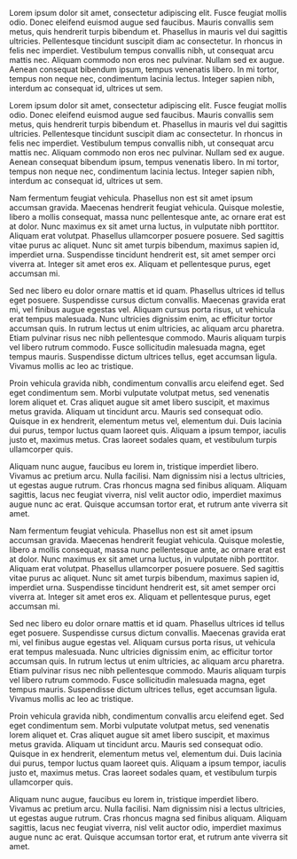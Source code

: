 Lorem ipsum dolor sit amet, consectetur adipiscing elit. Fusce feugiat mollis odio. Donec eleifend euismod augue sed faucibus. Mauris convallis sem metus, quis hendrerit turpis bibendum et. Phasellus in mauris vel dui sagittis ultricies. Pellentesque tincidunt suscipit diam ac consectetur. In rhoncus in felis nec imperdiet. Vestibulum tempus convallis nibh, ut consequat arcu mattis nec. Aliquam commodo non eros nec pulvinar. Nullam sed ex augue. Aenean consequat bibendum ipsum, tempus venenatis libero. In mi tortor, tempus non neque nec, condimentum lacinia lectus. Integer sapien nibh, interdum ac consequat id, ultrices ut sem.

Lorem ipsum dolor sit amet, consectetur adipiscing elit. Fusce feugiat mollis odio. Donec eleifend euismod augue sed faucibus. Mauris convallis sem metus, quis hendrerit turpis bibendum et. Phasellus in mauris vel dui sagittis ultricies. Pellentesque tincidunt suscipit diam ac consectetur. In rhoncus in felis nec imperdiet. Vestibulum tempus convallis nibh, ut consequat arcu mattis nec. Aliquam commodo non eros nec pulvinar. Nullam sed ex augue. Aenean consequat bibendum ipsum, tempus venenatis libero. In mi tortor, tempus non neque nec, condimentum lacinia lectus. Integer sapien nibh, interdum ac consequat id, ultrices ut sem.

Nam fermentum feugiat vehicula. Phasellus non est sit amet ipsum accumsan gravida. Maecenas hendrerit feugiat vehicula. Quisque molestie, libero a mollis consequat, massa nunc pellentesque ante, ac ornare erat est at dolor. Nunc maximus ex sit amet urna luctus, in vulputate nibh porttitor. Aliquam erat volutpat. Phasellus ullamcorper posuere posuere. Sed sagittis vitae purus ac aliquet. Nunc sit amet turpis bibendum, maximus sapien id, imperdiet urna. Suspendisse tincidunt hendrerit est, sit amet semper orci viverra at. Integer sit amet eros ex. Aliquam et pellentesque purus, eget accumsan mi.

Sed nec libero eu dolor ornare mattis et id quam. Phasellus ultrices id tellus eget posuere. Suspendisse cursus dictum convallis. Maecenas gravida erat mi, vel finibus augue egestas vel. Aliquam cursus porta risus, ut vehicula erat tempus malesuada. Nunc ultricies dignissim enim, ac efficitur tortor accumsan quis. In rutrum lectus ut enim ultricies, ac aliquam arcu pharetra. Etiam pulvinar risus nec nibh pellentesque commodo. Mauris aliquam turpis vel libero rutrum commodo. Fusce sollicitudin malesuada magna, eget tempus mauris. Suspendisse dictum ultrices tellus, eget accumsan ligula. Vivamus mollis ac leo ac tristique.

Proin vehicula gravida nibh, condimentum convallis arcu eleifend eget. Sed eget condimentum sem. Morbi vulputate volutpat metus, sed venenatis lorem aliquet et. Cras aliquet augue sit amet libero suscipit, et maximus metus gravida. Aliquam ut tincidunt arcu. Mauris sed consequat odio. Quisque in ex hendrerit, elementum metus vel, elementum dui. Duis lacinia dui purus, tempor luctus quam laoreet quis. Aliquam a ipsum tempor, iaculis justo et, maximus metus. Cras laoreet sodales quam, et vestibulum turpis ullamcorper quis.

Aliquam nunc augue, faucibus eu lorem in, tristique imperdiet libero. Vivamus ac pretium arcu. Nulla facilisi. Nam dignissim nisi a lectus ultricies, ut egestas augue rutrum. Cras rhoncus magna sed finibus aliquam. Aliquam sagittis, lacus nec feugiat viverra, nisl velit auctor odio, imperdiet maximus augue nunc ac erat. Quisque accumsan tortor erat, et rutrum ante viverra sit amet.

Nam fermentum feugiat vehicula. Phasellus non est sit amet ipsum accumsan gravida. Maecenas hendrerit feugiat vehicula. Quisque molestie, libero a mollis consequat, massa nunc pellentesque ante, ac ornare erat est at dolor. Nunc maximus ex sit amet urna luctus, in vulputate nibh porttitor. Aliquam erat volutpat. Phasellus ullamcorper posuere posuere. Sed sagittis vitae purus ac aliquet. Nunc sit amet turpis bibendum, maximus sapien id, imperdiet urna. Suspendisse tincidunt hendrerit est, sit amet semper orci viverra at. Integer sit amet eros ex. Aliquam et pellentesque purus, eget accumsan mi.

Sed nec libero eu dolor ornare mattis et id quam. Phasellus ultrices id tellus eget posuere. Suspendisse cursus dictum convallis. Maecenas gravida erat mi, vel finibus augue egestas vel. Aliquam cursus porta risus, ut vehicula erat tempus malesuada. Nunc ultricies dignissim enim, ac efficitur tortor accumsan quis. In rutrum lectus ut enim ultricies, ac aliquam arcu pharetra. Etiam pulvinar risus nec nibh pellentesque commodo. Mauris aliquam turpis vel libero rutrum commodo. Fusce sollicitudin malesuada magna, eget tempus mauris. Suspendisse dictum ultrices tellus, eget accumsan ligula. Vivamus mollis ac leo ac tristique.

Proin vehicula gravida nibh, condimentum convallis arcu eleifend eget. Sed eget condimentum sem. Morbi vulputate volutpat metus, sed venenatis lorem aliquet et. Cras aliquet augue sit amet libero suscipit, et maximus metus gravida. Aliquam ut tincidunt arcu. Mauris sed consequat odio. Quisque in ex hendrerit, elementum metus vel, elementum dui. Duis lacinia dui purus, tempor luctus quam laoreet quis. Aliquam a ipsum tempor, iaculis justo et, maximus metus. Cras laoreet sodales quam, et vestibulum turpis ullamcorper quis.

Aliquam nunc augue, faucibus eu lorem in, tristique imperdiet libero. Vivamus ac pretium arcu. Nulla facilisi. Nam dignissim nisi a lectus ultricies, ut egestas augue rutrum. Cras rhoncus magna sed finibus aliquam. Aliquam sagittis, lacus nec feugiat viverra, nisl velit auctor odio, imperdiet maximus augue nunc ac erat. Quisque accumsan tortor erat, et rutrum ante viverra sit amet.
